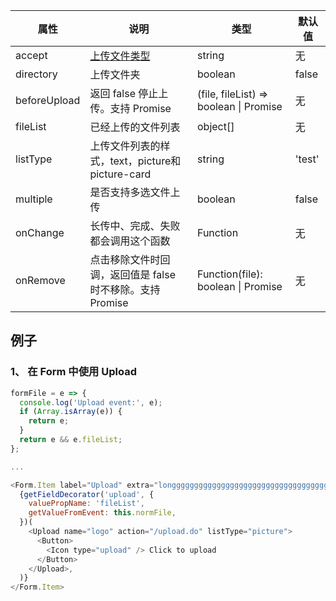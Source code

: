 

| 属性 | 说明 | 类型 | 默认值 |
| --- | --- | --- | --- |
| accept | [上传文件类型](https://developer.mozilla.org/en-US/docs/Web/HTML/Element/input/file#accept) | string | 无 |
| directory | 上传文件夹 | boolean | false |
| beforeUpload | 返回 false 停止上传。支持 Promise | (file, fileList) => boolean \| Promise | 无 |
| fileList | 已经上传的文件列表 | object\[] | 无 |
| listType | 上传文件列表的样式，text，picture和picture-card | string | 'test' |
| multiple | 是否支持多选文件上传 | boolean | false |
| onChange | 长传中、完成、失败都会调用这个函数 | Function | 无 |
| onRemove | 点击移除文件时回调，返回值是 false 时不移除。支持 Promise | Function(file): boolean \| Promise | 无 |


## 例子
### 1、 在 Form 中使用 Upload
```js
formFile = e => {
  console.log('Upload event:', e);
  if (Array.isArray(e)) {
    return e;
  }
  return e && e.fileList;
};

...

<Form.Item label="Upload" extra="longgggggggggggggggggggggggggggggggggg">
  {getFieldDecorator('upload', {
    valuePropName: 'fileList',
    getValueFromEvent: this.normFile,
  })(
    <Upload name="logo" action="/upload.do" listType="picture">
      <Button>
        <Icon type="upload" /> Click to upload
      </Button>
    </Upload>,
  )}
</Form.Item>
```

